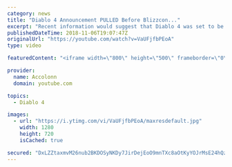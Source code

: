 ```yaml
---
category: news
title: "Diablo 4 Announcement PULLED Before Blizzcon..."
excerpt: "Recent information would suggest that Diablo 4 was set to be announced at Blizzcon but ended being pulled after developers couldn't commit to the current ..."
publishedDateTime: 2018-11-06T19:07:47Z
originalUrl: "https://youtube.com/watch?v=VaUFjfbPEoA"
type: video

featuredContent: "<iframe width=\"800\" height=\"500\" frameborder=\"0\" src=\"https://www.youtube.com/embed/VaUFjfbPEoA\" allow=\"accelerometer; autoplay; encrypted-media; gyroscope; picture-in-picture\" allowfullscreen></iframe>"

provider:
  name: Accolonn
  domain: youtube.com

topics:
  - Diablo 4

images:
  - url: "https://i.ytimg.com/vi/VaUFjfbPEoA/maxresdefault.jpg"
    width: 1280
    height: 720
    isCached: true

secured: "DxLZZtaxmvM26nub2BKDOSyNKDy7JirDejEoO9mnTXc8aOtKyYOJrMsE24hQzzTZ5WQ4LTRmOme/6gPUD5Urdzo7FB6UkByO2clxT7qITEnsVwlrx8W4YMnN1bOviZbS1GYAlwWHwmp09iU6o+YhH1T+HHxCg6b/OqsDoO+SkXTSNUwDhHkI1WKAXehAtQJpy2JzCGRspJ1VjgZQRyyboFL66aaAWhMgfXe8PmCCM+5dVbwOzqrkGNvLm2lZLXvzPZWVenPHdDPTLu0YSb7KKRqGiZWLxhaz+cvEKKTZE9ozeFlnCUFTL2lwX3xSgEncTY+PGC0+xZugjDcnwESCOoKQAM2UAc0h9UvaqGwNnaPyBZ1lQ3UEtaXSd8zQncQY5CuzJczvoSPWcGMsOVjTSH6McEBoxlEGptTdCBIR+/vJNQQhWx78VKT5+hrrzwzC;+qAkZagNS3pUymiXBGEioA=="
---
```


